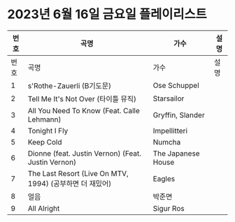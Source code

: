 # 2023년 6월 16일 금요일 플레이리스트

| 번호 | 곡명 | 가수 | 설명 |
|------|------|------|------|
| 번호 | 곡명 | 가수 | 설명 |
| 1 | s'Rothe-Zauerli (B기도문) | Ose Schuppel |  |
| 2 | Tell Me It's Not Over (타이틀 뮤직) | Starsailor |  |
| 3 | All You Need To Know (Feat. Calle Lehmann) | Gryffin, Slander |  |
| 4 | Tonight I Fly | Impellitteri |  |
| 5 | Keep Cold | Numcha |  |
| 6 | Dionne (feat. Justin Vernon) (Feat. Justin Vernon) | The Japanese House |  |
| 7 | The Last Resort (Live On MTV, 1994) (공부하면 더 재밌어) | Eagles |  |
| 8 | 얼음 | 박준면 |  |
| 9 | All Alright | Sigur Ros |  |
